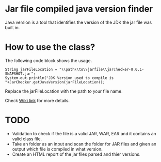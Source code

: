# Jar file compiled java version finder
Java version is a tool that identifies the version of the JDK the jar file was built in. 

# How to use the class?
The following code block shows the usage.
```
String jarFileLocation = "\\path\\to\\jarfile\\jarchecker-0.0.1-SNAPSHOT.jar"; 
System.out.println("JDK Version used to compile is "+JarChecker.getJavaVersion(jarFileLocation));
```

Replace the jarFileLocation with the path to your file name.

Check [Wiki link](https://github.com/shailu2006/jarversion/wiki) for more details.

# TODO
* Validation to check if the file is a valid JAR, WAR, EAR and it contains an valid class file. 
* Take an folder as an input and scan the folder for JAR files and given an output which file is compiled in what version.
* Create an HTML report of the jar files parsed and thier versions. 
